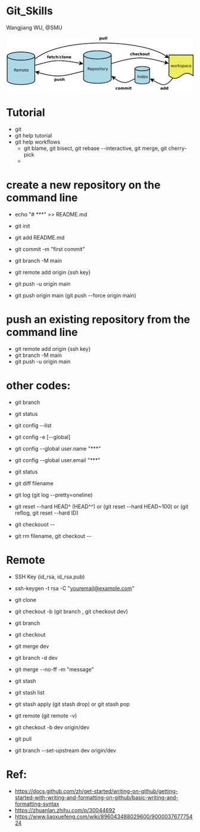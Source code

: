 # Git_Skills
Wangjiang WU, @SMU

![image](git_sche.png)

# Tutorial
- git
- git help tutorial
- git help workflows
  - git blame, git bisect, git rebase --interactive, git merge, git cherry-pick
  - 

# create a new repository on the command line
- echo "# ***" >> README.md
- git init
- git add README.md
- git commit -m "first commit"
- git branch -M main
- git remote add origin {ssh key}
- git push -u origin main

- git push origin main (git push --force origin main)

# push an existing repository from the command line
- git remote add origin {ssh key}
- git branch -M main
- git push -u origin main


# other codes:
- git branch
- git status


- git config --list
- git config -e [--global]
- git config --global user.name "***"
- git config --global user.email "***"
- git status
- git diff filename
- git log  (git log --pretty=oneline)
- git reset --hard HEAD^ (HEAD^^) or (git reset --hard HEAD~100) or (git reflog, git reset --hard ID)
- git checkouot -- <file>
- git rm filename, git checkout --<filename>


# Remote
- SSH Key (id_rsa, id_rsa.pub)
- ssh-keygen -t rsa -C "youremail@example.com"
- git clone <github link>


- git checkout -b <dev> (git branch <dev>, git checkout dev)
- git branch
- git checkout <branchName> 
- git merge dev
- git branch -d dev

- git merge --no-ff -m "message"
- git stash
- git stash list
- git stash apply (git stash drop) or git stash pop


- git remote (git remote -v)
- git checkout -b dev origin/dev
- git pull
- git branch --set-upstream dev origin/dev

# Ref:
- https://docs.github.com/zh/get-started/writing-on-github/getting-started-with-writing-and-formatting-on-github/basic-writing-and-formatting-syntax
- https://zhuanlan.zhihu.com/p/30044692
- https://www.liaoxuefeng.com/wiki/896043488029600/900003767775424
